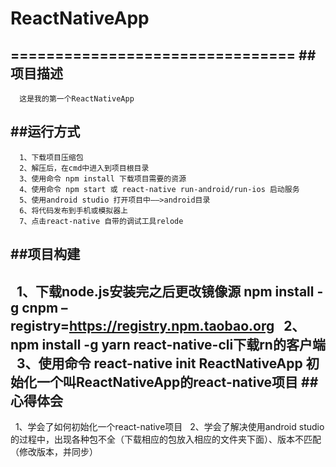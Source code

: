 # ReactNativeApp
================================
##项目描述
--------------------------------
      这是我的第一个ReactNativeApp
##运行方式
---------------------------------
      1、下载项目压缩包
      2、解压后，在cmd中进入到项目根目录
      3、使用命令 npm install 下载项目需要的资源
      4、使用命令 npm start 或 react-native run-android/run-ios 启动服务
      5、使用android studio 打开项目中——>android目录
      6、将代码发布到手机或模拟器上
      7、点击react-native 自带的调试工具relode
 ##项目构建 
 ---------------------------------
      1、下载node.js安装完之后更改镜像源 npm install -g cnpm –registry=https://registry.npm.taobao.org
      2、npm install -g yarn react-native-cli下载rn的客户端
      3、使用命令 react-native init ReactNativeApp 初始化一个叫ReactNativeApp的react-native项目
 ##心得体会
 ---------------------------------
      1、学会了如何初始化一个react-native项目
      2、学会了解决使用android studio的过程中，出现各种包不全（下载相应的包放入相应的文件夹下面）、版本不匹配（修改版本，并同步） 

  
